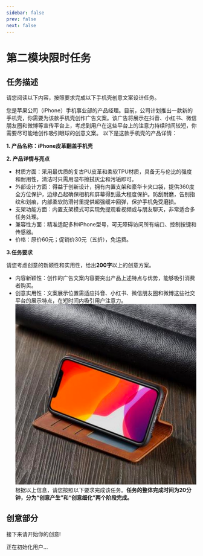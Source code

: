 ```yaml
---
sidebar: false
prev: false
next: false
---
```


<script setup>
import { onMounted, ref } from 'vue';
import ChatGPT from '/.vitepress/components/ChatGPT_1.vue';
import { promptUserID } from '/.vitepress/utils/inputID.ts';

const userID = ref('');
const isUserIDSet = ref(false);

// 弹出框要求用户输入ID并创建用户
const initializeUser = async () => {
    try {
        const id = await promptUserID(); // 弹出输入框，返回用户输入的ID
        userID.value = id;
        isUserIDSet.value = true;
    } catch (error) {
        alert('用户创建失败：' + error.message);
    }
};


onMounted(() => {
    initializeUser().then(() => {
    // 确保用户ID设置完成后再初始化组件
    isUserIDSet.value = true
  })

});
</script>
# 第二模块限时任务

## 任务描述

请您阅读以下内容，按照要求完成以下手机壳创意文案设计任务。

您是苹果公司（iPhone）手机事业部的产品经理。目前，公司计划推出一款新的手机壳，你需要为该款手机壳创作广告文案。该广告将展示在抖音、小红书、微信朋友圈和微博等宣传平台上，考虑到用户在这些平台上的注意力持续时间较短，你需要尽可能地创作吸引眼球的创意文案。
以下是这款手机壳的产品详情：

**1. 产品名称：iPhone皮革翻盖手机壳**

**2. 产品详情与亮点**

- 材质方面：采用最优质的复古PU皮革和柔软TPU材质，具备无与伦比的强度和耐用性，清洁时只需用湿布擦拭灰尘和污垢即可。
- 外部设计方面：得益于创新设计，拥有内置支架和豪华卡夹口袋，提供360度全方位保护，边缘凸起确保相机和屏幕得到最大程度保护。防刮耐磨，告别指纹和划痕，内部柔软防滑衬里提供超强缓冲回弹，保护手机免受磨损。
- 支架功能方面：内置支架模式可实现免提观看视频或与朋友聊天，非常适合多任务处理。
- 兼容性方面：精准适配多种iPhone型号，可无障碍访问所有端口、控制按键和传感器。
- 价格：原价60元；促销价30元（五折），免运费。

**3.任务要求**

  请您考虑创意的新颖性和实用性，给出**200字**以上的创意方案。

- 内容新颖性：创作的广告文案内容要突出产品上述特点与优势，能够吸引消费者购买。
- 创意实用性：文案展示位置需适应抖音、小红书、微信朋友圈和微博这些社交平台的展示特点，在短时间内吸引用户注意力。
![Alt text](image.png)
根据以上信息，请您按照以下要求完成该任务。**任务的整体完成时间为20分钟，分为“创意产生”和“创意细化”两个阶段完成。**

## 创意部分
接下来请开始你的创意!
<div v-if="isUserIDSet">
<Suspense >
    <ChatGPT :userID="userID"  />
</Suspense>
</div>
<div v-else class="loading">
正在初始化用户...
</div>

